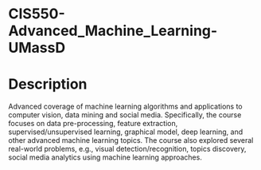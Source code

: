 # CIS550-Advanced_Machine_Learning-UMassD

# Description
Advanced coverage of machine learning algorithms and applications to computer vision, data mining and social media. Specifically, the course focuses on data pre-processing, feature extraction, supervised/unsupervised learning, graphical model, deep learning, and other advanced machine learning topics. The course also explored several real-world problems, e.g., visual detection/recognition, topics discovery, social media analytics using machine learning approaches.
